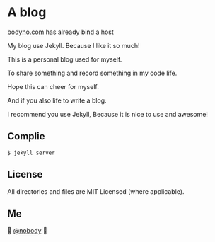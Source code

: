 # A blog

[bodyno.com](http://bodyno.com/) has already bind a host

My blog use Jekyll. Because I like it so much!

This is a personal blog used for myself.

To share something and record something in my code life.

Hope this can cheer for myself.

And if you also life to write a blog.

I recommend you use Jekyll, Because it is nice to use and awesome!

## Complie
```
$ jekyll server
```

## License

All directories and files are MIT Licensed (where applicable).

## Me

:wave: [@nobody](bodyno.com/about)
:panda_face: